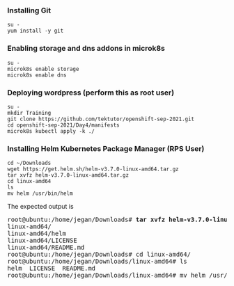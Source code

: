 ### Installing Git
```
su -
yum install -y git
```

### Enabling storage and dns addons in microk8s
```
su -
microk8s enable storage
microk8s enable dns
```

### Deploying wordpress (perform this as root user)
```
su -
mkdir Training
git clone https://github.com/tektutor/openshift-sep-2021.git
cd openshift-sep-2021/Day4/manifests
microk8s kubectl apply -k ./
```
### Installing Helm Kubernetes Package Manager (RPS User)
```
cd ~/Downloads
wget https://get.helm.sh/helm-v3.7.0-linux-amd64.tar.gz
tar xvfz helm-v3.7.0-linux-amd64.tar.gz
cd linux-amd64
ls
mv helm /usr/bin/helm
```
The expected output is
<pre>
root@ubuntu:/home/jegan/Downloads# <b>tar xvfz helm-v3.7.0-linux-amd64.tar.gz</b>
linux-amd64/
linux-amd64/helm
linux-amd64/LICENSE
linux-amd64/README.md
root@ubuntu:/home/jegan/Downloads# cd linux-amd64/
root@ubuntu:/home/jegan/Downloads/linux-amd64# ls
helm  LICENSE  README.md
root@ubuntu:/home/jegan/Downloads/linux-amd64# mv helm /usr/bin/helm
</pre>
